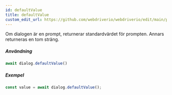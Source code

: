```yaml
---
id: defaultValue
title: defaultValue
custom_edit_url: https://github.com/webdriverio/webdriverio/edit/main/packages/webdriverio/src/commands/dialog/defaultValue.ts
---
```


Om dialogen är en prompt, returnerar standardvärdet för prompten. Annars returneras en tom sträng.

##### Användning

```js
await dialog.defaultValue()
```

##### Exempel

```js title="dialogDefaultValue.js"
const value = await dialog.defaultValue();
```